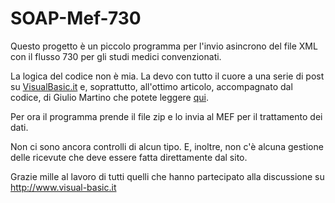 SOAP-Mef-730
============

Questo progetto è un piccolo programma per l'invio asincrono del file XML
con il flusso 730 per gli studi medici convenzionati.

La logica del codice non è mia. La devo con tutto il cuore a una serie di post su 
[VisualBasic.it](http://www.visual-basic.it/Forum/tabid/151/aft/42746/Default.aspx#.WIjd9HXhDCI)
e, soprattutto, all'ottimo articolo, accompagnato dal codice, di Giulio Martino che
potete leggere [qui](http://www.visual-basic.it/Dettaglio/tabid/132/ArticleId/1804/Invio-dati-a-Web-Service-con-MTOM.aspx#.WIjch3XhDCJ).

Per ora il programma prende il file zip e lo invia al MEF per il trattamento dei dati.

Non ci sono ancora controlli di alcun tipo. E, inoltre, non c'è alcuna gestione delle ricevute che deve 
essere fatta direttamente dal sito.

Grazie mille al lavoro di tutti quelli che hanno partecipato alla discussione su http://www.visual-basic.it
